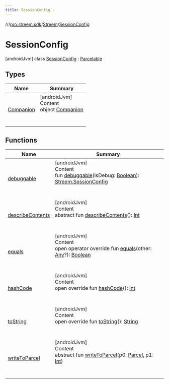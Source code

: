 ```yaml
---
title: SessionConfig -
---
```

//[<root>](../../../../index.md)/[pro.streem.sdk](../../index.md)/[Streem](../index.md)/[SessionConfig](index.md)



# SessionConfig  
 [androidJvm] class [SessionConfig](index.md) : [Parcelable](https://developer.android.com/reference/kotlin/android/os/Parcelable.html)   


## Types  
  
|  Name |  Summary | 
|---|---|
| <a name="pro.streem.sdk/Streem.SessionConfig.Companion///PointingToDeclaration/"></a>[Companion](-companion/index.md)| <a name="pro.streem.sdk/Streem.SessionConfig.Companion///PointingToDeclaration/"></a>[androidJvm]  <br>Content  <br>object [Companion](-companion/index.md)  <br><br><br>|


## Functions  
  
|  Name |  Summary | 
|---|---|
| <a name="pro.streem.sdk/Streem.SessionConfig/debuggable/#kotlin.Boolean/PointingToDeclaration/"></a>[debuggable](debuggable.md)| <a name="pro.streem.sdk/Streem.SessionConfig/debuggable/#kotlin.Boolean/PointingToDeclaration/"></a>[androidJvm]  <br>Content  <br>fun [debuggable](debuggable.md)(isDebug: [Boolean](https://kotlinlang.org/api/latest/jvm/stdlib/kotlin/-boolean/index.html)): [Streem.SessionConfig](index.md)  <br><br><br>|
| <a name="android.os/Parcelable/describeContents/#/PointingToDeclaration/"></a>[describeContents](../-participant-request/index.md#%5Bandroid.os%2FParcelable%2FdescribeContents%2F%23%2FPointingToDeclaration%2F%5D%2FFunctions%2F-1134451956)| <a name="android.os/Parcelable/describeContents/#/PointingToDeclaration/"></a>[androidJvm]  <br>Content  <br>abstract fun [describeContents](../-participant-request/index.md#%5Bandroid.os%2FParcelable%2FdescribeContents%2F%23%2FPointingToDeclaration%2F%5D%2FFunctions%2F-1134451956)(): [Int](https://kotlinlang.org/api/latest/jvm/stdlib/kotlin/-int/index.html)  <br><br><br>|
| <a name="pro.streem.sdk/Streem.SessionConfig/equals/#kotlin.Any?/PointingToDeclaration/"></a>[equals](equals.md)| <a name="pro.streem.sdk/Streem.SessionConfig/equals/#kotlin.Any?/PointingToDeclaration/"></a>[androidJvm]  <br>Content  <br>open operator override fun [equals](equals.md)(other: [Any](https://kotlinlang.org/api/latest/jvm/stdlib/kotlin/-any/index.html)?): [Boolean](https://kotlinlang.org/api/latest/jvm/stdlib/kotlin/-boolean/index.html)  <br><br><br>|
| <a name="pro.streem.sdk/Streem.SessionConfig/hashCode/#/PointingToDeclaration/"></a>[hashCode](hash-code.md)| <a name="pro.streem.sdk/Streem.SessionConfig/hashCode/#/PointingToDeclaration/"></a>[androidJvm]  <br>Content  <br>open override fun [hashCode](hash-code.md)(): [Int](https://kotlinlang.org/api/latest/jvm/stdlib/kotlin/-int/index.html)  <br><br><br>|
| <a name="pro.streem.sdk/Streem.SessionConfig/toString/#/PointingToDeclaration/"></a>[toString](to-string.md)| <a name="pro.streem.sdk/Streem.SessionConfig/toString/#/PointingToDeclaration/"></a>[androidJvm]  <br>Content  <br>open override fun [toString](to-string.md)(): [String](https://kotlinlang.org/api/latest/jvm/stdlib/kotlin/-string/index.html)  <br><br><br>|
| <a name="android.os/Parcelable/writeToParcel/#android.os.Parcel#kotlin.Int/PointingToDeclaration/"></a>[writeToParcel](../-participant-request/index.md#%5Bandroid.os%2FParcelable%2FwriteToParcel%2F%23android.os.Parcel%23kotlin.Int%2FPointingToDeclaration%2F%5D%2FFunctions%2F-1134451956)| <a name="android.os/Parcelable/writeToParcel/#android.os.Parcel#kotlin.Int/PointingToDeclaration/"></a>[androidJvm]  <br>Content  <br>abstract fun [writeToParcel](../-participant-request/index.md#%5Bandroid.os%2FParcelable%2FwriteToParcel%2F%23android.os.Parcel%23kotlin.Int%2FPointingToDeclaration%2F%5D%2FFunctions%2F-1134451956)(p0: [Parcel](https://developer.android.com/reference/kotlin/android/os/Parcel.html), p1: [Int](https://kotlinlang.org/api/latest/jvm/stdlib/kotlin/-int/index.html))  <br><br><br>|

